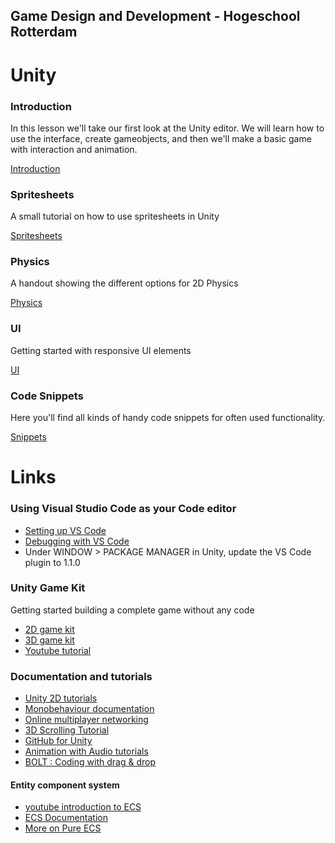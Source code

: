 ## Game Design and Development - Hogeschool Rotterdam

# Unity

### Introduction
In this lesson we'll take our first look at the Unity editor. We will learn how to use the interface, create gameobjects, and then we'll make a basic game with interaction and animation.

[Introduction](introduction.md)

### Spritesheets
A small tutorial on how to use spritesheets in Unity

[Spritesheets](spritesheets.md)

### Physics
A handout showing the different options for 2D Physics

[Physics](physics.md)

### UI
Getting started with responsive UI elements

[UI](canvas.md)

### Code Snippets
Here you'll find all kinds of handy code snippets for often used functionality.

[Snippets](snippets.md)

# Links

### Using Visual Studio Code as your Code editor

- [Setting up VS Code](https://code.visualstudio.com/docs/other/unity)
- [Debugging with VS Code](https://www.youtube.com/watch?v=qCkFzMSILzk)
- Under WINDOW > PACKAGE MANAGER in Unity, update the VS Code plugin to 1.1.0

### Unity Game Kit

Getting started building a complete game without any code

- [2D game kit](https://unity3d.com/learn/tutorials/s/2d-game-kit)
- [3D game kit](https://unity3d.com/learn/tutorials/s/3d-game-kit)
- [Youtube tutorial](https://www.youtube.com/watch?v=qsU4nM0L_n0)

### Documentation and tutorials

- [Unity 2D tutorials](https://unity3d.com/learn/tutorials/topics/2d-game-creation/)
- [Monobehaviour documentation](https://docs.unity3d.com/ScriptReference/MonoBehaviour.html)
- [Online multiplayer networking](https://unity3d.com/learn/tutorials/topics/multiplayer-networking)
- [3D Scrolling Tutorial](https://www.youtube.com/watch?v=HrDxnMI7pCc)
- [GitHub for Unity](https://unity.github.com)
- [Animation with Audio tutorials](https://www.youtube.com/channel/UCBkub2TsbCFIfdhuxRr2Lrw/videos)
- [BOLT : Coding with drag & drop](https://ludiq.io/bolt)

#### Entity component system

- [youtube introduction to ECS](https://www.youtube.com/watch?v=_U9wRgQyy6s)
- [ECS Documentation](https://bit.ly/2J9YvLe)
- [More on Pure ECS](https://bit.ly/2H9ResT)

